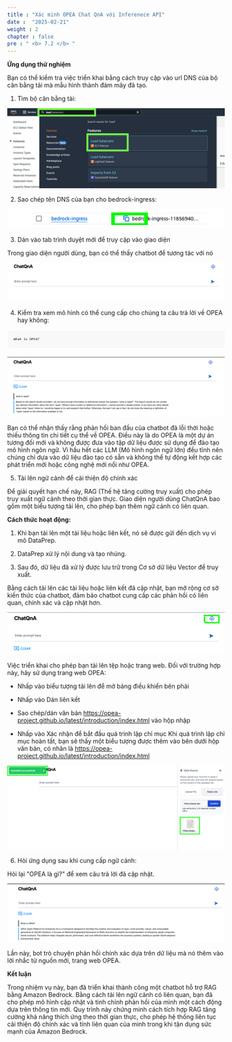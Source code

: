 ```yaml
---
title : "Xác minh OPEA Chat QnA với Inferenece API"
date :  "2025-02-21" 
weight : 2 
chapter : false
pre : " <b> 7.2 </b> "
---
```

**Ứng dụng thử nghiệm**

Bạn có thể kiểm tra việc triển khai bằng cách truy cập vào url DNS của bộ cân bằng tải mà mẫu hình thành đám mây đã tạo.

1. Tìm bộ cân bằng tải:

![VPC](/images/image122.png)

2. Sao chép tên DNS của bạn cho bedrock-ingress:

![VPC](/images/image123.png)

3. Dán vào tab trình duyệt mới để truy cập vào giao diện

Trong giao diện người dùng, bạn có thể thấy chatbot để tương tác với nó

![VPC](/images/image124.png)

4. Kiểm tra xem mô hình có thể cung cấp cho chúng ta câu trả lời về OPEA hay không:

![VPC](/images/image125.png)

![VPC](/images/image126.png)

Bạn có thể nhận thấy rằng phản hồi ban đầu của chatbot đã lỗi thời hoặc thiếu thông tin chi tiết cụ thể về OPEA. Điều này là do OPEA là một dự án tương đối mới và không được đưa vào tập dữ liệu được sử dụng để đào tạo mô hình ngôn ngữ. Vì hầu hết các LLM (Mô hình ngôn ngữ lớn) đều tĩnh nên chúng chỉ dựa vào dữ liệu đào tạo có sẵn và không thể tự động kết hợp các phát triển mới hoặc công nghệ mới nổi như OPEA.

5. Tải lên ngữ cảnh để cải thiện độ chính xác

Để giải quyết hạn chế này, RAG (Thế hệ tăng cường truy xuất) cho phép truy xuất ngữ cảnh theo thời gian thực. Giao diện người dùng ChatQnA bao gồm một biểu tượng tải lên, cho phép bạn thêm ngữ cảnh có liên quan.

**Cách thức hoạt động:**

1. Khi bạn tải lên một tài liệu hoặc liên kết, nó sẽ được gửi đến dịch vụ vi mô DataPrep.

2. DataPrep xử lý nội dung và tạo nhúng.

3. Sau đó, dữ liệu đã xử lý được lưu trữ trong Cơ sở dữ liệu Vector để truy xuất.

Bằng cách tải lên các tài liệu hoặc liên kết đã cập nhật, bạn mở rộng cơ sở kiến ​​thức của chatbot, đảm bảo chatbot cung cấp các phản hồi có liên quan, chính xác và cập nhật hơn.

![VPC](/images/image127.png)

Việc triển khai cho phép bạn tải lên tệp hoặc trang web. Đối với trường hợp này, hãy sử dụng trang web OPEA:

+ Nhấp vào biểu tượng tải lên để mở bảng điều khiển bên phải

+ Nhấp vào Dán liên kết

+ Sao chép/dán văn bản https://opea-project.github.io/latest/introduction/index.html vào hộp nhập

+ Nhấp vào Xác nhận để bắt đầu quá trình lập chỉ mục
Khi quá trình lập chỉ mục hoàn tất, bạn sẽ thấy một biểu tượng được thêm vào bên dưới hộp văn bản, có nhãn là https://opea-project.github.io/latest/introduction/index.html

![VPC](/images/image128.png)

6. Hỏi ứng dụng sau khi cung cấp ngữ cảnh:

Hỏi lại "OPEA là gì?" để xem câu trả lời đã cập nhật.

![VPC](/images/image129.png)

Lần này, bot trò chuyện phản hồi chính xác dựa trên dữ liệu mà nó thêm vào lời nhắc từ nguồn mới, trang web OPEA.

**Kết luận**

Trong nhiệm vụ này, bạn đã triển khai thành công một chatbot hỗ trợ RAG bằng Amazon Bedrock. Bằng cách tải lên ngữ cảnh có liên quan, bạn đã cho phép mô hình cập nhật và tinh chỉnh phản hồi của mình một cách động dựa trên thông tin mới. Quy trình này chứng minh cách tích hợp RAG tăng cường khả năng thích ứng theo thời gian thực, cho phép hệ thống liên tục cải thiện độ chính xác và tính liên quan của mình trong khi tận dụng sức mạnh của Amazon Bedrock.